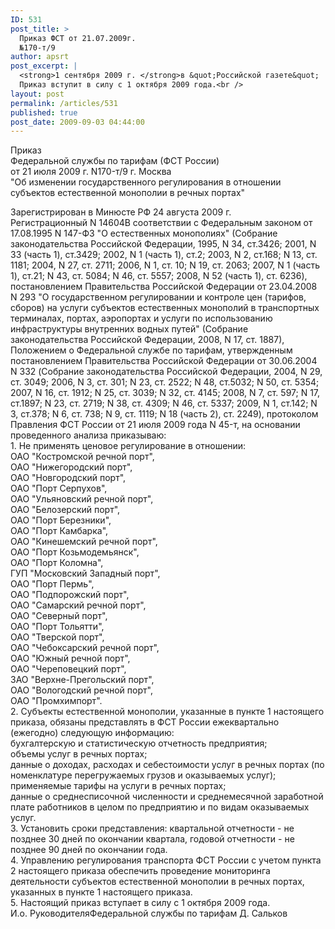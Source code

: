 ```yaml
---
ID: 531
post_title: >
  Приказ ФСТ от 21.07.2009г.
  №170-т/9
author: apsrt
post_excerpt: |
  <strong>1 сентября 2009 г. </strong>в &quot;Российской газете&quot;  опубликован приказ Федеральной  службы по тарифам (ФСТ России) от 21 июля 2009 года N170-т/9 &quot;Об изменении государственного регулирования в отношении субъектов естественной монополии в речных портах&quot;. Как сообщалось ранее,  указанное решение ФСТ России  принято на основании обращения Ассоциации портов и судовладельцев речного транспорта. <br />
  Приказ вступит в силу с 1 октября 2009 года.<br />
layout: post
permalink: /articles/531
published: true
post_date: 2009-09-03 04:44:00
---
```

Приказ   
Федеральной службы по тарифам (ФСТ России)   
от 21 июля 2009 г. N170-т/9 г. Москва   
"Об изменении государственного регулирования в отношении субъектов естественной монополии в речных портах"  
  
Зарегистрирован в Минюсте РФ 24 августа 2009 г.  
Регистрационный N 14604В соответствии с Федеральным законом от 17.08.1995 N 147-ФЗ "О естественных монополиях" (Собрание законодательства Российской Федерации, 1995, N 34, ст.3426; 2001, N 33 (часть 1), ст.3429; 2002, N 1 (часть 1), ст.2; 2003, N 2, ст.168; N 13, ст. 1181; 2004, N 27, ст. 2711; 2006, N 1, ст. 10; N 19, ст. 2063; 2007, N 1 (часть 1), ст.21; N 43, ст. 5084; N 46, ст. 5557; 2008, N 52 (часть 1), ст. 6236), постановлением Правительства Российской Федерации от 23.04.2008 N 293 "О государственном регулировании и контроле цен (тарифов, сборов) на услуги субъектов естественных монополий в транспортных терминалах, портах, аэропортах и услуги по использованию инфраструктуры внутренних водных путей" (Собрание законодательства Российской Федерации, 2008, N 17, ст. 1887), Положением о Федеральной службе по тарифам, утвержденным постановлением Правительства Российской Федерации от 30.06.2004 N 332 (Собрание законодательства Российской Федерации, 2004, N 29, ст. 3049; 2006, N 3, ст. 301; N 23, ст. 2522; N 48, ст.5032; N 50, ст. 5354; 2007, N 16, ст. 1912; N 25, ст. 3039; N 32, ст. 4145; 2008, N 7, ст. 597; N 17, ст.1897; N 23, ст. 2719; N 38, ст. 4309; N 46, ст. 5337; 2009, N 1, ст.142; N 3, ст.378; N 6, ст. 738; N 9, ст. 1119; N 18 (часть 2), ст. 2249), протоколом Правления ФСТ России от 21 июля 2009 года N 45-т, на основании проведенного анализа приказываю:  
1\. Не применять ценовое регулирование в отношении:  
ОАО "Костромской речной порт",  
ОАО "Нижегородский порт",  
ОАО "Новгородский порт",  
ОАО "Порт Серпухов",  
ОАО "Ульяновский речной порт",  
ОАО "Белозерский порт",  
ОАО "Порт Березники",  
ОАО "Порт Камбарка",  
ОАО "Кинешемский речной порт",  
ОАО "Порт Козьмодемьянск",  
ОАО "Порт Коломна",  
ГУП "Московский Западный порт",  
ОАО "Порт Пермь",  
ОАО "Подпорожский порт",  
ОАО "Самарский речной порт",  
ОАО "Северный порт",  
ОАО "Порт Тольятти",  
ОАО "Тверской порт",  
ОАО "Чебоксарский речной порт",  
ОАО "Южный речной порт",  
ОАО "Череповецкий порт",  
ЗАО "Верхне-Прегольский порт",  
ОАО "Вологодский речной порт",  
ОАО "Промхимпорт".  
2\. Субъекты естественной монополии, указанные в пункте 1 настоящего приказа, обязаны представлять в ФСТ России ежеквартально (ежегодно) следующую информацию:  
бухгалтерскую и статистическую отчетность предприятия;  
объемы услуг в речных портах;  
данные о доходах, расходах и себестоимости услуг в речных портах (по номенклатуре перегружаемых грузов и оказываемых услуг);  
применяемые тарифы на услуги в речных портах;  
данные о среднесписочной численности и среднемесячной заработной плате работников в целом по предприятию и по видам оказываемых услуг.  
3\. Установить сроки представления: квартальной отчетности - не позднее 30 дней по окончании квартала, годовой отчетности - не позднее 90 дней по окончании года.  
4\. Управлению регулирования транспорта ФСТ России с учетом пункта 2 настоящего приказа обеспечить проведение мониторинга деятельности субъектов естественной монополии в речных портах, указанных в пункте 1 настоящего приказа.  
5\. Настоящий приказ вступает в силу с 1 октября 2009 года.  
И.о. РуководителяФедеральной службы по тарифам Д. Сальков